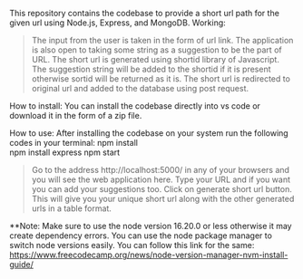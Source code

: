This repository contains the codebase to provide a short url path for the given url using Node.js, Express, and MongoDB.
Working:
>The input from the user is taken in the form of url link. The application is also open to taking some string as a suggestion to be the part of URL.
>The short url is generated using shortid library of Javascript.
>The suggestion string will be added to the shortid if it is present otherwise sortid will be returned as it is.
>The short url is redirected to original url and added to the database using post request.


How to install:
You can install the codebase directly into vs code or download it in the form of a zip file.


How to use:
After installing the codebase on your system run the following codes in your terminal:
npm install  
npm install express
npm start

>Go to the address http://localhost:5000/ in any of your browsers and you  will see the web application here. 
>Type your URL and if you want you can add your suggestions too. 
>Click on generate short url button. This will give you your unique short url along with the other generated urls in a table format.

**Note: Make sure to use the node version 16.20.0 or less otherwise it may create dependency errors. You can use the node package manager to switch node versions easily.
You can follow this link for the same: 
https://www.freecodecamp.org/news/node-version-manager-nvm-install-guide/
